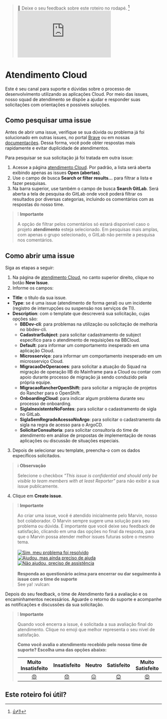 > :speech_balloon: Deixe o seu feedback sobre este roteiro no rodapé. [^1] 
![](https://eni.bb.com.br/eni1/matomo.php?idsite=469&amp;rec=1&amp;url=https://fontes.intranet.bb.com.br/dev/publico/roteiros/-/blob/master/comunidade/Issues.md&amp;action_name=comunidade/Issues)
# Atendimento Cloud

Este é seu canal para suporte e dúvidas sobre o processo de desenvolvimento utilizando as aplicações Cloud. 
Por meio das issues, nosso squad de atendimento se dispõe a ajudar e responder suas solicitações com orientações e possíveis soluções.

## Como pesquisar uma issue 
Antes de abrir uma issue, verifique se sua dúvida ou problema já foi solucionado em outras issues, no portal [Brave](https://brave.dev.intranet.bb.com.br/) ou em nossas [documentações](https://fontes.intranet.bb.com.br/dev/publico/roteiros). Dessa forma, você pode obter respostas mais rapidamente e evitar duplicidade de atendimentos.  

Para pesquisar se sua solicitação já foi tratada em outra issue:
1. Acesse a página [atendimento Cloud](https://fontes.intranet.bb.com.br/dev/publico/atendimento/-/issues/). Por padrão, a lista será aberta exibindo apenas as issues **Open (abertas)**.
2. Use o campo de busca **Search or filter results...** para filtrar a lista e fazer pesquisas. 
3. Na barra superior, use também o campo de busca **Search GitLab**. Será aberta a tela de pesquisa do GitLab onde você poderá filtrar os resultados por diversas categorias, incluindo os comentários com as respostas do nosso time. 

> :grey_exclamation: **Importante** 
> 
> A opção de filtrar pelos comentários só estará disponível caso o projeto **atendimento** esteja selecionado. Em pesquisas mais amplas, com apenas o grupo selecionado, o GitLab não permite a pesquisa nos comentários.

## Como abrir uma issue 
Siga as etapas a seguir:

1. Na página de [atendimento Cloud](https://fontes.intranet.bb.com.br/dev/publico/atendimento/-/issues/), no canto superior direito, clique no botão **New Issue**.
2. Informe os campos:
* **Title**: o título da sua issue.
* **Type**: se é uma issue (atendimento de forma geral) ou um incidente (registro de interrupções ou suspensão nos serviços de TI).
* **Description**: com o template que descreverá sua solicitação, cujas opções são:
    * **BBDev-cli**: para problemas na utilização ou solicitação de melhoria no bbdev-cli.
    * **CadastrarSubject**: para solicitar cadastramento de subject específico para o atendimento de requisições na BBCloud.
    * **Default**: para informar um comportamento inesperado em uma aplicação Cloud.
    * **Microsserviço**: para informar um comportamento inesperado em um microsserviço Cloud.
    * **MigracaoDeOperacoes**: para solicitar a atuação do Squad na migração de operação IIB do Mainframe para a Cloud ou contar com apoio durante processo de migração já sendo conduzido pela própria equipe.
    * **MigracaoRancherOpenShift:** para solicitar a migração de projetos do Rancher para o OpenShift.
    * **OnboardingCloud**: para indicar algum problema durante seu processo de onboarding.
    * **SiglaInexistenteNoFontes**: para solicitar o cadastramento de sigla no GitLab.
    * **SiglaSemRegradeAcessoNoArgo**: para solicitar o cadastramento da sigla na regra de acesso para o ArgoCD.
    * **SolicitarConsultoria**: para solicitar consultoria do time de atendimento em análise de propostas de implementação de novas aplicações ou discussão de situações especiais.   
3. Depois de selecionar seu template, preencha-o com os dados específicos solicitados. 

> :information_source: **Observação** 
> 
> Selecione o checkbox *"This issue is confidential and should only be visible to team members with at least Reporter"* para não exibir a sua issue publicamente.

4. Clique em **Create issue**.

> :grey_exclamation: **Importante** 
>
> Ao criar uma issue, você é atendido inicialmente pelo Marvin, nosso bot colaborador. O Marvin sempre sugere uma solução para seu problema ou dúvida. É importante que você deixe seu feedback de satisfação, clicando em uma das opções no final da resposta, para que o Marvin possa atender melhor issues futuras sobre o mesmo tema.<br><br>
> [![Sim, meu problema foi resolvido](https://img.shields.io/badge/Sim,%20meu%20problema%20foi%20resolvido-brightgreen?style=for-the-badge)]()  
> [![Ajudou, mas ainda preciso de ajuda](https://img.shields.io/badge/Ajudou,%20mas%20ainda%20preciso%20de%20ajuda-yellow?style=for-the-badge)]()  
> [![Não ajudou, preciso de assistência](https://img.shields.io/badge/Não%20ajudou,%20preciso%20de%20assistência-red?style=for-the-badge)]() <br><br> 
> **Responda ao questionário acima para encerrar ou dar seguimento à issue com o time de suporte**  
See ya! :vulcan:  

Depois do seu feedback, o time de Atendimento fará a avaliação e os encaminhamentos necessários. Aguarde o retorno do suporte e acompanhe as notificações e discussões da sua solicitação.

> :grey_exclamation: **Importante** 
>
> Quando você encerra a issue, é solicitada a sua avaliação final do atendimento. Clique no emoji que melhor representa o seu nível de satisfação. 
> 
> **Como você avalia o atendimento recebido pelo nosso time de suporte? Escolha uma das opções abaixo:**
>
> | **Muito Insatisfeito** | **Insatisfeito** | **Neutro** | **Satisfeito** | **Muito Satisfeito** |
> |:-------------:|:-------------:|:-------------:|:-------------:|:-------------:|
> [😠]()    | [😞]()  | [😐]()  | [😊]()  | [😍]()  |


## Este roteiro foi útil?
[^1]: [👍👎](http://feedback.dev.intranet.bb.com.br/?origem=roteiros&url_origem=fontes.intranet.bb.com.br/dev/publico/roteiros/-/blob/master/comunidade/Issues.md&internalidade=comunidade/Issues)
